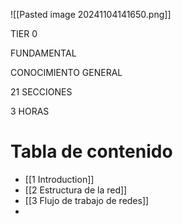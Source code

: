 ![[Pasted image 20241104141650.png]]
<div class="header"><p class="tag">TIER 0</p><p class="tag">FUNDAMENTAL</p><p class="tag">CONOCIMIENTO GENERAL</p><p class="tag">21 SECCIONES</p><p class="tag">3 HORAS</p></div>


# Tabla de contenido

- [[1 Introduction]]
- [[2 Estructura de la red]]
-  [[3 Flujo de trabajo de redes]]
- 